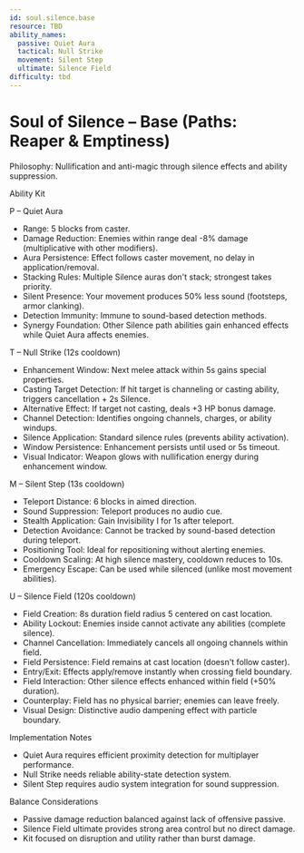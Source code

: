 ```yaml
---
id: soul.silence.base
resource: TBD
ability_names:
  passive: Quiet Aura
  tactical: Null Strike
  movement: Silent Step
  ultimate: Silence Field
difficulty: tbd
---
```


# Soul of Silence – Base (Paths: Reaper & Emptiness)

Philosophy: Nullification and anti-magic through silence effects and ability suppression.

Ability Kit

P – Quiet Aura
- Range: 5 blocks from caster.
- Damage Reduction: Enemies within range deal -8% damage (multiplicative with other modifiers).
- Aura Persistence: Effect follows caster movement, no delay in application/removal.
- Stacking Rules: Multiple Silence auras don't stack; strongest takes priority.
- Silent Presence: Your movement produces 50% less sound (footsteps, armor clanking).
- Detection Immunity: Immune to sound-based detection methods.
- Synergy Foundation: Other Silence path abilities gain enhanced effects while Quiet Aura affects enemies.

T – Null Strike (12s cooldown)
- Enhancement Window: Next melee attack within 5s gains special properties.
- Casting Target Detection: If hit target is channeling or casting ability, triggers cancellation + 2s Silence.
- Alternative Effect: If target not casting, deals +3 HP bonus damage.
- Channel Detection: Identifies ongoing channels, charges, or ability windups.
- Silence Application: Standard silence rules (prevents ability activation).
- Window Persistence: Enhancement persists until used or 5s timeout.
- Visual Indicator: Weapon glows with nullification energy during enhancement window.

M – Silent Step (13s cooldown)
- Teleport Distance: 6 blocks in aimed direction.
- Sound Suppression: Teleport produces no audio cue.
- Stealth Application: Gain Invisibility I for 1s after teleport.
- Detection Avoidance: Cannot be tracked by sound-based detection during teleport.
- Positioning Tool: Ideal for repositioning without alerting enemies.
- Cooldown Scaling: At high silence mastery, cooldown reduces to 10s.
- Emergency Escape: Can be used while silenced (unlike most movement abilities).

U – Silence Field (120s cooldown)
- Field Creation: 8s duration field radius 5 centered on cast location.
- Ability Lockout: Enemies inside cannot activate any abilities (complete silence).
- Channel Cancellation: Immediately cancels all ongoing channels within field.
- Field Persistence: Field remains at cast location (doesn't follow caster).
- Entry/Exit: Effects apply/remove instantly when crossing field boundary.
- Field Interaction: Other silence effects enhanced within field (+50% duration).
- Counterplay: Field has no physical barrier; enemies can leave freely.
- Visual Design: Distinctive audio dampening effect with particle boundary.

Implementation Notes
- Quiet Aura requires efficient proximity detection for multiplayer performance.
- Null Strike needs reliable ability-state detection system.
- Silent Step requires audio system integration for sound suppression.

Balance Considerations
- Passive damage reduction balanced against lack of offensive passive.
- Silence Field ultimate provides strong area control but no direct damage.
- Kit focused on disruption and utility rather than burst damage.
